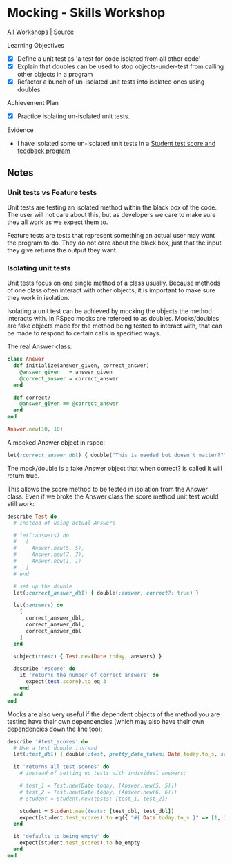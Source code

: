 # Mocking - Skills Workshop

[All Workshops](README.md) | [Source](https://github.com/makersacademy/skills-workshops/tree/master/week-1/mocking_1)

Learning Objectives

- [x] Define a unit test as 'a test for code isolated from all other code'
- [x] Explain that doubles can be used to stop objects-under-test from calling other objects in a program
- [x] Refactor a bunch of un-isolated unit tests into isolated ones using doubles

Achievement Plan

- [x] Practice isolating un-isolated unit tests.

Evidence

- I have isolated some un-isolated unit tests in a [Student test score and feedback program](https://github.com/hturnbull93/skills-workshops/tree/master/week-1/mocking_1)

## Notes

### Unit tests vs Feature tests

Unit tests are testing an isolated method within the black box of the code. The user will not care about this, but as developers we care to make sure they all work as we expect them to.

Feature tests are tests that represent something an actual user may want the program to do. They do not care about the black box, just that the input they give returns the output they want.

### Isolating unit tests

Unit tests focus on one single method of a class usually. Because methods of one class often interact with other objects, it is important to make sure they work in isolation.

Isolating a unit test can be achieved by mocking the objects the method interacts with. In RSpec mocks are refereed to as doubles. Mocks/doubles are fake objects made for the method being tested to interact with, that can be made to respond to certain calls in specified ways.

The real Answer class:

```ruby
class Answer
  def initialize(answer_given, correct_answer)
    @answer_given   = answer_given
    @correct_answer = correct_answer
  end

  def correct?
    @answer_given == @correct_answer
  end
end

Answer.new(10, 10)
```

A mocked Answer object in rspec:

```ruby
let(:correct_answer_dbl) { double("This is needed but doesn't matter??", correct?: true) }
```

The mock/double is a fake Answer object that when correct? is called it will return true.

This allows the score method to be tested in isolation from the Answer class. Even if we broke the Answer class the score method unit test would still work:

```ruby
describe Test do
  # Instead of using actual Answers

  # let(:answers) do
  #   [
  #     Answer.new(5, 5),
  #     Answer.new(7, 7),
  #     Answer.new(1, 1)
  #   ]
  # end

  # set up the double
  let(:correct_answer_dbl) { double(:answer, correct?: true) }

  let(:answers) do
    [
      correct_answer_dbl,
      correct_answer_dbl,
      correct_answer_dbl
    ]
  end

  subject(:test) { Test.new(Date.today, answers) }

  describe '#score' do
    it 'returns the number of correct answers' do
      expect(test.score).to eq 3
    end
  end
end
```

Mocks are also very useful if the dependent objects of the method you are testing have their own dependencies (which may also have their own dependencies down the line too):

```ruby
describe '#test_scores' do
  # Use a test double instead
  let(:test_dbl) { double(:test, pretty_date_taken: Date.today.to_s, score: 1) }

  it 'returns all test scores' do
    # instead of setting up tests with individual answers:

    # test_1 = Test.new(Date.today, [Answer.new(5, 5)])
    # test_2 = Test.new(Date.today, [Answer.new(6, 6)])
    # student = Student.new(tests: [test_1, test_2])

    student = Student.new(tests: [test_dbl, test_dbl])
    expect(student.test_scores).to eq({ "#{ Date.today.to_s }" => [1, 1] })
  end

  it 'defaults to being empty' do
    expect(student.test_scores).to be_empty
  end
end
```
